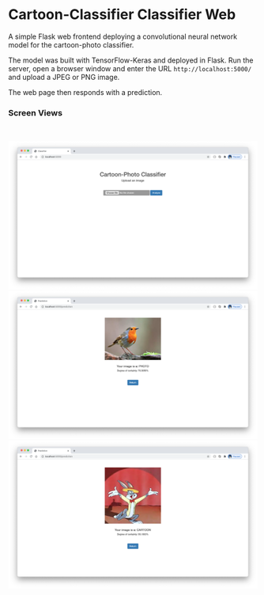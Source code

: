 # Cartoon-Classifier Classifier Web

A simple Flask web frontend deploying a convolutional neural network model for the cartoon-photo classifier.

The model was built with TensorFlow-Keras and deployed in Flask. Run the server, open a browser window and enter the URL `http://localhost:5000/` and upload a JPEG or PNG image.

The web page then responds with a prediction.

### Screen Views
<br/>
<p align="center">
  <img src="images/screenshot-01.png" width="650px"/>
  <img src="images/screenshot-02.png" width="650px"/>
  <img src="images/screenshot-03.png" width="650px"/>
</p>
